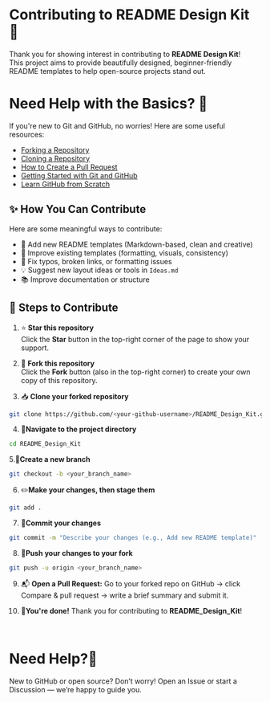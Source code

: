 # Contributing to README Design Kit 🧩

Thank you for showing interest in contributing to **README Design Kit**!  
This project aims to provide beautifully designed, beginner-friendly README templates to help open-source projects stand out.


# Need Help with the Basics? 🤔

If you're new to Git and GitHub, no worries! Here are some useful resources:

- [Forking a Repository](https://help.github.com/en/github/getting-started-with-github/fork-a-repo)
- [Cloning a Repository](https://help.github.com/en/desktop/contributing-to-projects/creating-an-issue-or-pull-request)
- [How to Create a Pull Request](https://opensource.com/article/19/7/create-pull-request-github)
- [Getting Started with Git and GitHub](https://towardsdatascience.com/getting-started-with-git-and-github-6fcd0f2d4ac6)
- [Learn GitHub from Scratch](https://docs.github.com/en/get-started/start-your-journey/git-and-github-learning-resources)


## ✨ How You Can Contribute

Here are some meaningful ways to contribute:

- 📄 Add new README templates (Markdown-based, clean and creative)
- 🎨 Improve existing templates (formatting, visuals, consistency)
- 🐞 Fix typos, broken links, or formatting issues
- 💡 Suggest new layout ideas or tools in `Ideas.md`
- 📚 Improve documentation or structure


## 🧾 Steps to Contribute

1. ⭐ **Star this repository**  
   Click the **Star** button in the top-right corner of the page to show your support.

2. 🍴 **Fork this repository**  
   Click the **Fork** button (also in the top-right corner) to create your own copy of this repository.

3. 📥 **Clone your forked repository**

```bash
git clone https://github.com/<your-github-username>/README_Design_Kit.git
```

4. 📂**Navigate to the project directory**

```bash
cd README_Design_Kit
```

5.🌿**Create a new branch**

```bash
git checkout -b <your_branch_name>
```

6. ✏️**Make your changes, then stage them**

```bash
git add .
```

7. 💬**Commit your changes**

```bash
git commit -m "Describe your changes (e.g., Add new README template)"
```

8. 🚀**Push your changes to your fork**

```bash
git push -u origin <your_branch_name>
```

9. 📬 **Open a Pull Request:**
    Go to your forked repo on GitHub → click Compare & pull request → write a brief summary and submit it.

10. 🎉**You're done!**
    Thank you for contributing to **README_Design_Kit**!

<br>

# Need Help?🙋
New to GitHub or open source? Don’t worry!
Open an Issue or start a Discussion — we’re happy to guide you.
